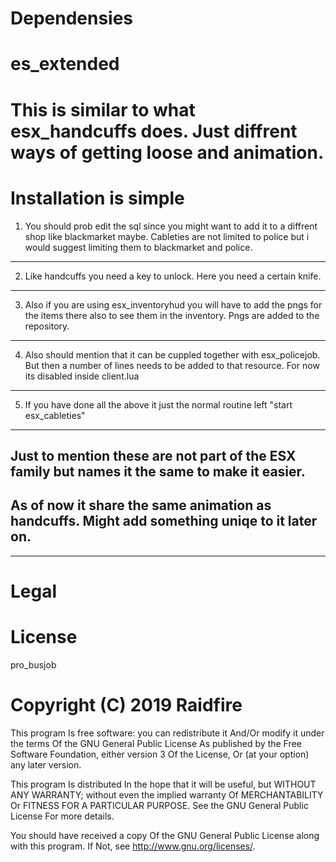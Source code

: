 # Dependensies
# es_extended

# This is similar to what esx_handcuffs does. Just diffrent ways of getting loose and animation. 

# Installation is simple

1. You should prob edit the sql since you might want to add it to a diffrent shop like blackmarket maybe. Cableties are not limited to police but i would suggest limiting them to blackmarket and police.
----------------------------------------------------------------------------------------------------------------------------------------
2. Like handcuffs you need a key to unlock. Here you need a certain knife.
----------------------------------------------------------------------------------------------------------------------------------------
3. Also if you are using esx_inventoryhud you will have to add the pngs for the items there also to see them in the inventory. Pngs are added to the repository.
-----------------------------------------------------------------------------------------------------------------------------------------
4. Also should mention that it can be cuppled together with esx_policejob. But then a number of lines needs to be added to that resource. For now its disabled inside client.lua
--------------------------------------------------------------------------------------------
5. If you have done all the above it just the normal routine left "start esx_cableties"
--------------------------------------------------------------------------------------------
Just to mention these are not part of the ESX family but names it the same to make it easier.
--------------------------------------------------------------------------------------------
As of now it share the same animation as handcuffs. Might add something uniqe to it later on.
---------------------------------------------------------------------------------------------


---------------------------------------------------------------------------------------------
# Legal
# License

pro_busjob

# Copyright (C) 2019 Raidfire

This program Is free software: you can redistribute it And/Or modify it under the terms Of the GNU General Public License As published by the Free Software Foundation, either version 3 Of the License, Or (at your option) any later version.

This program Is distributed In the hope that it will be useful, but WITHOUT ANY WARRANTY; without even the implied warranty Of MERCHANTABILITY Or FITNESS FOR A PARTICULAR PURPOSE. See the GNU General Public License For more details.

You should have received a copy Of the GNU General Public License along with this program. If Not, see http://www.gnu.org/licenses/.
